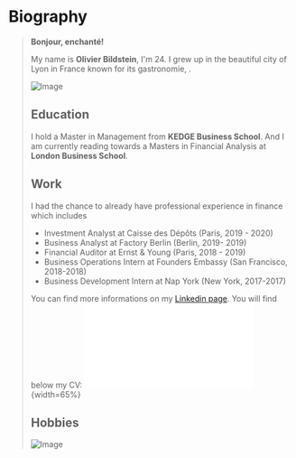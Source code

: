# Biography
>
>**Bonjour, enchanté!**
>
>My name is **Olivier Bildstein**, I'm 24. I grew up in the beautiful city of Lyon in France known for its gastronomie, .
>
>![Image](https://www.google.com/url?sa=i&url=https%3A%2F%2Fwww.linkedin.com%2Fchatin%2Fwnc%2Fin%2Fj%25C3%25A9r%25C3%25B4mebilliet%3Ftrk%3Dpeople_also_view_7&psig=AOvVaw3ZWUhHLRgu8hf-nhlSEfBR&ust=1603295133193000&source=images&cd=vfe&ved=0CAIQjRxqFwoTCLDniPrBw-wCFQAAAAAdAAAAABAD)
>
>## Education
>I hold a Master in Management from **KEDGE Business School**. And I am currently reading towards a Masters in Financial Analysis at **London Business School**. 
>
>## Work
>I had the chance to already have professional experience in finance which includes 
>
> - Investment Analyst at Caisse des Dépôts (Paris, 2019 - 2020)
> - Business Analyst at Factory Berlin (Berlin, 2019- 2019)
> - Financial Auditor at Ernst & Young (Paris, 2018 - 2019)
> - Business Operations Intern at Founders Embassy (San Francisco, 2018-2018)
> - Business Development Intern at Nap York (New York, 2017-2017)
>
>You can find more informations on my [Linkedin page](https://www.linkedin.com/in/olivierbildstein/).
>You will find below my CV:
>![Image Title](file:///Users/olivierbildstein/Desktop/my_website/themes/forty/static/img/LBS%20CV%20-%20Olivier%20Bildstein.pdf) {width=65%}
>
>## Hobbies
>
>
>![Image](https://www.histoire-en-citations.fr/sites/default/files/images-og/110320twt1.png)
